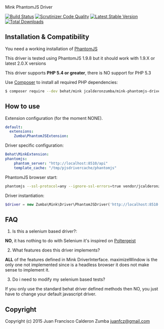 Mink PhantomJS Driver
         
[![Build Status](https://travis-ci.org/jcalderonzumba/MinkPhantomJSDriver.svg?branch=master)](https://travis-ci.org/jcalderonzumba/MinkPhantomJSDriver)
[![Scrutinizer Code Quality](https://scrutinizer-ci.com/g/jcalderonzumba/MinkPhantomJSDriver/badges/quality-score.png?b=master)](https://scrutinizer-ci.com/g/jcalderonzumba/MinkPhantomJSDriver/?branch=master)
[![Latest Stable Version](https://poser.pugx.org/jcalderonzumba/mink-phantomjs-driver/v/stable)](https://packagist.org/packages/jcalderonzumba/mink-phantomjs-driver)
[![Total Downloads](https://poser.pugx.org/jcalderonzumba/mink-phantomjs-driver/downloads)](https://packagist.org/packages/jcalderonzumba/mink-phantomjs-driver)

Installation & Compatibility
----------------------------
You need a working installation of [PhantomJS](http://phantomjs.org/download.html)

This driver is tested using PhantomJS 1.9.8 but it should work with 1.9.X or latest 2.0.X versions

This driver supports **PHP 5.4 or greater**, there is NO support for PHP 5.3

Use [Composer](https://getcomposer.org/) to install all required PHP dependencies:

```bash
$ composer require --dev behat/mink jcalderonzumba/mink-phantomjs-driver
```

How to use
-------------
Extension configuration (for the moment NONE).
```yml
default:
  extensions:
    Zumba\PhantomJSExtension:
```
Driver specific configuration:
```yml
Behat\MinkExtension:
phantomjs:
    phantom_server: "http://localhost:8510/api"
    template_cache: "/tmp/pjsdrivercache/phantomjs"
```
PhantomJS browser start:
```bash
phantomjs --ssl-protocol=any --ignore-ssl-errors=true vendor/jcalderonzumba/gastonjs/src/Client/main.js 8510 1024 768 2>&1 >> /tmp/gastonjs.log &
```
Driver instantiation:
```php
$driver = new Zumba\Mink\Driver\PhantomJSDriver('http://localhost:8510');
```

FAQ
---------

1. Is this a selenium based driver?:

  **NO**, it has nothing to do with Selenium it's inspired on [Poltergeist](https://github.com/teampoltergeist/poltergeist)

2. What features does this driver implements?
  
  **ALL** of the features defined in Mink DriverInterface. maximizeWindow is the only one not implemented since is a headless browser it does not make sense to implement it.

3. Do i need to modify my selenium based tests?

  If you only use the standard behat driver defined methods then NO, you just have to change your default javascript driver.
  

Copyright
---------

Copyright (c) 2015 Juan Francisco Calderon Zumba <juanfcz@gmail.com>
